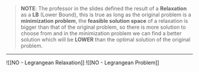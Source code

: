 > **NOTE**:
> The professor in the slides defined the result of a **Relaxation** as a **LB** (Lower Bound), this is true as long as the original problem is a **minimization problem**, the **feasible solution space** of a relaxation is bigger than that of the original problem, so there is more solution to choose from and in the minimization problem we can find a better solution which will be **LOWER** than the optimal solution of the original problem.

---
![[NO - Legrangean Relaxation]]
![[NO - Legrangean Problem]]